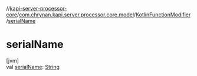 //[kapi-server-processor-core](../../../index.md)/[com.chrynan.kapi.server.processor.core.model](../index.md)/[KotlinFunctionModifier](index.md)/[serialName](serial-name.md)

# serialName

[jvm]\
val [serialName](serial-name.md): [String](https://kotlinlang.org/api/latest/jvm/stdlib/kotlin/-string/index.html)
